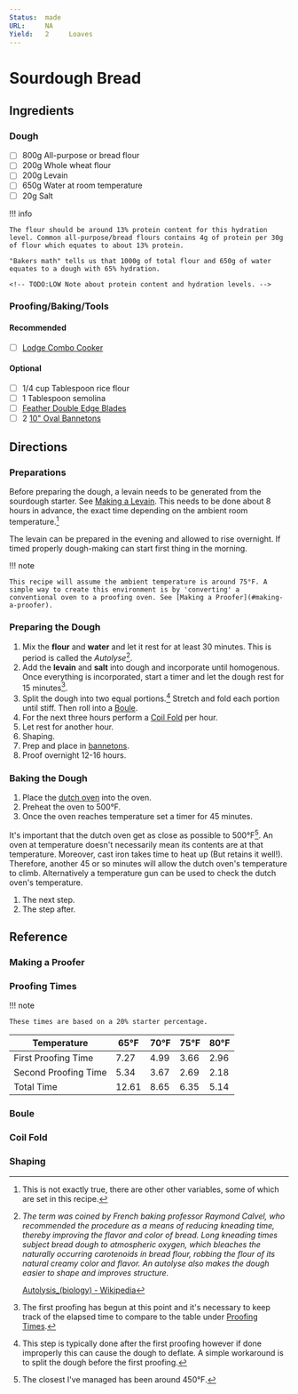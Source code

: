```yaml
---
Status:  made
URL:     NA
Yield:   2     Loaves
---
```


# Sourdough Bread

## Ingredients

### Dough

- [ ] 800g All-purpose or bread flour
- [ ] 200g Whole wheat flour
- [ ] 200g Levain
- [ ] 650g Water at room temperature
- [ ] 20g Salt

!!! info

    The flour should be around 13% protein content for this hydration level. Common all-purpose/bread flours contains 4g of protein per 30g of flour which equates to about 13% protein.

    "Bakers math" tells us that 1000g of total flour and 650g of water equates to a dough with 65% hydration.

    <!-- TODO:LOW Note about protein content and hydration levels. -->

### Proofing/Baking/Tools

#### Recommended

- [ ] [Lodge Combo Cooker](https://www.amazon.com/dp/B0009JKG9M)

#### Optional

- [ ] 1/4 cup Tablespoon rice flour
- [ ] 1 Tablespoon semolina
- [ ] [Feather Double Edge Blades](https://www.amazon.com/dp/B00AGG3MRG)
- [ ] 2 [10" Oval Bannetons](https://www.amazon.com/dp/B01MUG8QFJ)

## Directions

### Preparations

Before preparing the dough, a levain needs to be generated from the sourdough starter. See [Making a Levain](./../sourdough-starter/index.md#making-a-levain). This needs to be done about 8 hours in advance, the exact time depending on the ambient room temperature.[^1]

The levain can be prepared in the evening and allowed to rise overnight. If timed properly dough-making can start first thing in the morning.

!!! note

    This recipe will assume the ambient temperature is around 75°F. A simple way to create this environment is by 'converting' a conventional oven to a proofing oven. See [Making a Proofer](#making-a-proofer).   

[^1]: This is not exactly true, there are other other variables, some of which are set in this recipe.

### Preparing the Dough

1. Mix the **flour** and **water** and let it rest for at least 30 minutes. This is period is called the *Autolyse*[^autolyse].
2. Add the **levain** and **salt** into dough and incorporate until homogenous. Once everything is incorporated, start a timer and let the dough rest for 15 minutes[^timer].
3. Split the dough into two equal portions.[^pre-shaping] Stretch and fold each portion until stiff. Then roll into a [Boule](#boule).
4. For the next three hours perform a [Coil Fold](#coil-fold) per hour.
5. Let rest for another hour.
6. Shaping.
7. Prep and place in [bannetons](#tools).
8. Proof overnight 12-16 hours.

[^autolyse]:
    *The term was coined by French baking professor Raymond Calvel, who recommended the procedure as a means of reducing kneading time, thereby improving the flavor and color of bread. Long kneading times subject bread dough to atmospheric oxygen, which bleaches the naturally occurring carotenoids in bread flour, robbing the flour of its natural creamy color and flavor. An autolyse also makes the dough easier to shape and improves structure.*

    [Autolysis_\(biology\) - Wikipedia](https://en.wikipedia.org/wiki/Autolysis_(biology)#Use)

[^timer]: The first proofing has begun at this point and it's necessary to keep track of the elapsed time to compare to the table under [Proofing Times](#proofing-times).

[^pre-shaping]: This step is typically done after the first proofing however if done improperly this can cause the dough to deflate. A simple workaround is to split the dough before the first proofing.

### Baking the Dough

1. Place the [dutch oven](#tools) into the oven.
2. Preheat the oven to 500°F.
3. Once the oven reaches temperature set a timer for 45 minutes.

It's important that the dutch oven get as close as possible to 500°F[^2]. An oven at temperature doesn't necessarily mean its contents are at that temperature. Moreover, cast iron takes time to heat up (But retains it well!). Therefore, another 45 or so minutes will allow the dutch oven's temperature to climb. Alternatively a temperature gun can be used to check the dutch oven's temperature.

1. The next step.
2. The step after.

[^2]: The closest I've managed has been around 450°F.

## Reference

### Making a Proofer

### Proofing Times

!!! note

    These times are based on a 20% starter percentage. 

|  Temperature         | 65°F  | 70°F | 75°F | 80°F |
| -------------------- | ----- | ---- | ---- | ---- |
| First Proofing Time  | 7.27  | 4.99 | 3.66 | 2.96 |
| Second Proofing Time | 5.34  | 3.67 | 2.69 | 2.18 |
| Total Time           | 12.61 | 8.65 | 6.35 | 5.14 |

### Boule

### Coil Fold

### Shaping
